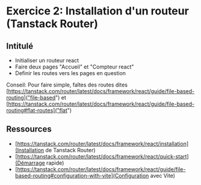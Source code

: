 # Exercice 2: Installation d'un routeur (Tanstack Router)

## Intitulé

- Initialiser un routeur react
- Faire deux pages "Accueil" et "Compteur react"
- Definir les routes vers les pages en question

Conseil: Pour faire simple, faîtes des routes dites [https://tanstack.com/router/latest/docs/framework/react/guide/file-based-routing]("file-based") et [https://tanstack.com/router/latest/docs/framework/react/guide/file-based-routing#flat-routes]("flat")

## Ressources

- [https://tanstack.com/router/latest/docs/framework/react/installation](Installation de Tanstack Router)
- [https://tanstack.com/router/latest/docs/framework/react/quick-start](Démarrage rapide)
- [https://tanstack.com/router/latest/docs/framework/react/guide/file-based-routing#configuration-with-vite](Configuration avec Vite)
